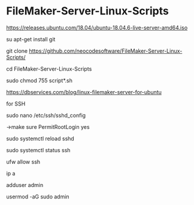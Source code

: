 # FileMaker-Server-Linux-Scripts

https://releases.ubuntu.com/18.04/ubuntu-18.04.6-live-server-amd64.iso



su apt-get install git

git clone https://github.com/neocodesoftware/FileMaker-Server-Linux-Scripts/

cd FileMaker-Server-Linux-Scripts

sudo chmod 755 script*.sh

https://dbservices.com/blog/linux-filemaker-server-for-ubuntu


for SSH

sudo nano /etc/ssh/sshd_config

->make sure PermitRootLogin yes

sudo systemctl reload sshd

sudo systemctl status ssh

ufw allow ssh




ip a

adduser admin

usermod -aG sudo admin
